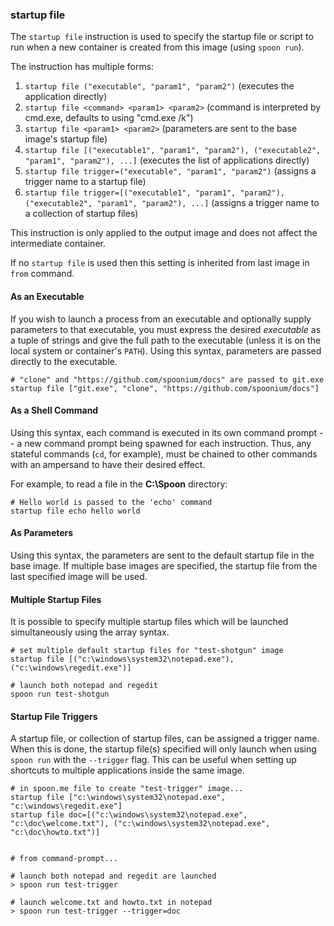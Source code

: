 ### startup file

The `startup file` instruction is used to specify the startup file or script to run when a new container is created from this image (using `spoon run`).

The instruction has multiple forms: 

1. `startup file ("executable", "param1", "param2")` (executes the application directly)
2. `startup file <command> <param1> <param2>` (command is interpreted by cmd.exe, defaults to using "cmd.exe /k")
3. `startup file <param1> <param2>` (parameters are sent to the base image's startup file)
4. `startup file [("executable1", "param1", "param2"), ("executable2", "param1", "param2"), ...]` (executes the list of applications directly)
5. `startup file trigger=("executable", "param1", "param2")` (assigns a trigger name to a startup file)
6. `startup file trigger=[("executable1", "param1", "param2"), ("executable2", "param1", "param2"), ...]` (assigns a trigger name to a collection of startup files)

This instruction is only applied to the output image and does not affect the intermediate container. 

If no `startup file` is used then this setting is inherited from last image in `from` command.

#### As an Executable

If you wish to launch a process from an executable and optionally supply parameters to that executable, you must express the desired *executable* as a tuple of strings and give the full path to the executable (unless it is on the local system or container's `PATH`). Using this syntax, parameters are passed directly to the executable. 

```
# "clone" and "https://github.com/spoonium/docs" are passed to git.exe
startup file ["git.exe", "clone", "https://github.com/spoonium/docs"]
```

#### As a Shell Command

Using this syntax, each command is executed in its own command prompt -- a new command prompt being spawned for each instruction. Thus, any stateful commands (`cd`, for example), must be chained to other commands with an ampersand to have their desired effect. 

For example, to read a file in the **C:\Spoon** directory: 

```
# Hello world is passed to the 'echo' command
startup file echo hello world
```

#### As Parameters

Using this syntax, the parameters are sent to the default startup file in the base image. If multiple base images are specified, the startup file from the last specified image will be used.

#### Multiple Startup Files

It is possible to specify multiple startup files which will be launched simultaneously using the array syntax.

```
# set multiple default startup files for "test-shotgun" image
startup file [("c:\windows\system32\notepad.exe"), ("c:\windows\regedit.exe")]

# launch both notepad and regedit
spoon run test-shotgun
```

#### Startup File Triggers

A startup file, or collection of startup files, can be assigned a trigger name. When this is done, the startup file(s) specified will only launch when using `spoon run` with the `--trigger` flag. This can be useful when setting up shortcuts to multiple applications inside the same image.

```
# in spoon.me file to create "test-trigger" image...
startup file ["c:\windows\system32\notepad.exe", "c:\windows\regedit.exe"]
startup file doc=[("c:\windows\system32\notepad.exe", "c:\doc\welcome.txt"), ("c:\windows\system32\notepad.exe", "c:\doc\howto.txt")]


# from command-prompt...

# launch both notepad and regedit are launched
> spoon run test-trigger

# launch welcome.txt and howto.txt in notepad
> spoon run test-trigger --trigger=doc
```